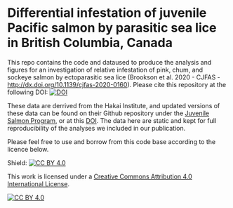 # Differential infestation of juvenile Pacific salmon by parasitic sea lice in British Columbia, Canada

This repo contains the code and dataused to produce the analysis and figures for an investigation of relative infestation of pink, chum, and sockeye
salmon by ectoparasitic sea lice (Brookson et al. 2020 - CJFAS - http://dx.doi.org/10.1139/cjfas-2020-0160). Please cite this repository at the following DOI: [![DOI](https://zenodo.org/badge/178743921.svg)](https://zenodo.org/badge/latestdoi/178743921)


These data are derrived from the Hakai Institute, and updated versions of these data can be found on their Github repository under the [Juvenile Salmon Program](https://github.com/HakaiInstitute/jsp-data), or at this [DOI](https://hecate.hakai.org/geonetwork/srv/eng/catalog.search#/metadata/6c449900-c726-4e9a-b241-707711e253a7). The data here are static and kept for full reproducibility of the analyses we included in our publication. 

Please feel free to use and borrow from this code base according to the licence below.

Shield: [![CC BY 4.0][cc-by-shield]][cc-by]

This work is licensed under a
[Creative Commons Attribution 4.0 International License][cc-by].

[![CC BY 4.0][cc-by-image]][cc-by]

[cc-by]: http://creativecommons.org/licenses/by/4.0/
[cc-by-image]: https://i.creativecommons.org/l/by/4.0/88x31.png
[cc-by-shield]: https://img.shields.io/badge/License-CC%20BY%204.0-lightgrey.svg
